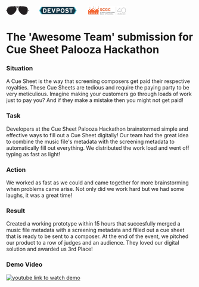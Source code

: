 <img src="README_ASSETS/cool.png" width="12%"/>&nbsp;&nbsp;&nbsp;&nbsp;&nbsp;&nbsp;&nbsp;<img src="README_ASSETS/devPost.png" width="20%"/>&nbsp;&nbsp;&nbsp;&nbsp;&nbsp;&nbsp;&nbsp;&nbsp;<img src="README_ASSETS/SCGC.png" width="20%" />
  
# The 'Awesome Team' submission for Cue Sheet Palooza Hackathon
### Situation
A Cue Sheet is the way that screening composers get paid their respective royalties. These Cue Sheets are tedious and require the paying party to be very meticulious. Imagine making your customers go through loads of work just to pay you? And if they make a mistake then you might not get paid! 

### Task
Developers at the Cue Sheet Palooza Hackathon brainstormed simple and effective ways to fill out a Cue Sheet digitally! Our team had the great idea to combine the music file's metadata with the screening metadata to automatically fill out everything. We distributed the work load and went off typing as fast as light!

### Action
We worked as fast as we could and came together for more brainstorming when problems came arise. Not only did we work hard but we had some laughs, it was a great time!

### Result
Created a working prototype within 15 hours that succesfully merged a music file metadata with a screening metadata and filled out a cue sheet that is ready to be sent to a composer. At the end of the event, we pitched our product to a row of judges and an audience. They loved our digital solution and awarded us 3rd Place!

### Demo Video
[<img alt="youtube link to watch demo" width="75%" src="fullFits1Thumbnail.png" />](https://www.youtube.com/watch?v=wZZFzlKAtBA)
